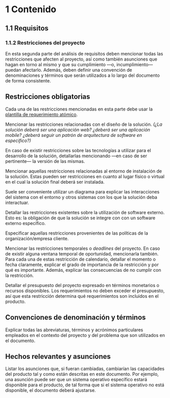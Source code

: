 # 1 Contenido

## 1.1 Requisitos

<!-- TAG: Must have -->
### 1.1.2 Restricciones del proyecto

En esta segunda parte del análisis de requisitos deben mencionar todas las
restricciones que afecten al proyecto, así como también asunciones que hagan en
torno al mismo y que su cumplimiento —o, incumplimiento— puedan afectarlo.
Además, deben definir una convención de denominaciones y términos que serán
utilizados a lo largo del documento de forma consistente.

<!-- TAG: Must have -->
## Restricciones obligatorias

<!-- TAG: Must have -->
<!-- SECCIÓN: Restricciones de diseño y tecnologías -->
Cada una de las restricciones mencionadas en esta parte debe usar la [plantilla
de requerimiento atómico](../3_Plantillas/3_1_Requerimiento_atomico.md).

Mencionar las restricciones relacionadas con el diseño de la solución. *(¿La
solución deberá ser una aplicación web? ¿deberá ser una aplicación mobile?
¿deberá seguir un patrón de arquitectura de software en específico?)*

En caso de existir restricciones sobre las tecnologías a utilizar para el
desarrollo de la solución, detallarlas mencionando —en caso de ser pertinente—
la versión de las mismas.

<!-- TAG: Must have -->
<!-- SECCIÓN: Restricciones de entorno de instalación -->
Mencionar aquellas restricciones relacionadas al entorno de instalación de la
solución. Estas pueden ser restricciones en cuanto al lugar físico o virtual en
el cual la solución final deberá ser instalada.

Suele ser conveniente utilizar un diagrama para explicar las interacciones del
sistema con el entorno y otros sistemas con los que la solución deba
interactuar.

<!-- TAG: Might have -->
<!-- SECCIÓN: Restricciones de utilización de software externo -->
Detallar las restricciones existentes sobre la utilización de software externo.
Esto es: la obligación de que la solución se integre con con un software externo
específico.

<!-- TAG: Might have -->
<!-- SECCIÓN: Restricciones organizacionales -->
Especificar aquellas restricciones provenientes de las políticas de la
organización/empresa cliente.

<!-- TAG: Must have -->
<!-- SECCIÓN: Restricciones de calendario -->
Mencionar las restricciones temporales o *deadlines* del proyecto. En caso de
existir alguna ventana temporal de oportunidad, mencionarla también. Para cada
una de estas restricción de calendario, detallar el momento o fecha claramente,
explicar el grado de importancia de la restricción y por qué es importante.
Además, explicar las consecuencias de no cumplir con la restricción.

<!-- TAG: Might have -->
<!-- SECCIÓN: Restricciones de presupuesto -->
Detallar el presupuesto del proyecto expresado en términos monetarios o recursos
disponibles. Los requerimientos no deben exceder el presupuesto, así que esta
restricción determina qué requerimientos son incluidos en el producto.

<!-- TAG: Must have -->
## Convenciones de denominación y términos

<!-- TAG: Must have -->
<!-- SECCIÓN: Glosario -->
Explicar todas las abreviaturas, términos y acrónimos particulares empleados en
el contexto del proyecto y del problema que son utilizados en el documento.

<!-- TAG: Must have -->
## Hechos relevantes y asunciones

<!-- TAG: Must have -->
<!-- SECCIÓN: Asunciones y dependencias -->
Listar los asunciones que, si fueran cambiadas, cambiarían las capacidades del
producto tal y como están descritas en este documento. Por ejemplo, una asunción
puede ser que un sistema operativo específico estará disponible para el
producto, de tal forma que si el sistema operativo no está disponible, el
documento deberá ajustarse.
